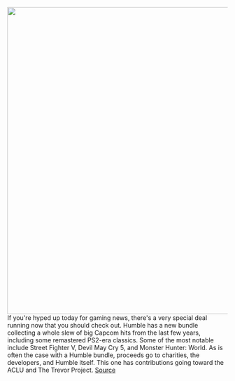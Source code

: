 <img src='https://cdn.vox-cdn.com/thumbor/x4sD2JBSoEAiWl5dKvr_h68PqH8=/0x0:1920x1080/1200x800/filters:focal(807x387:1113x693)/cdn.vox-cdn.com/uploads/chorus_image/image/70960610/sfv_screens_karin02.0.0.png' width='700px' /><br/>
If you're hyped up today for gaming news, there's a very special deal running now that you should check out. Humble has a new bundle collecting a whole slew of big Capcom hits from the last few years, including some remastered PS2-era classics. Some of the most notable include Street Fighter V, Devil May Cry 5, and Monster Hunter: World. As is often the case with a Humble bundle, proceeds go to charities, the developers, and Humble itself. This one has contributions going toward the ACLU and The Trevor Project.
<a href='https://www.theverge.com/good-deals/2022/6/9/23161093/get-a-bundle-of-hit-capcom-pc-games-for-just-20-from-humble'> Source <a/>